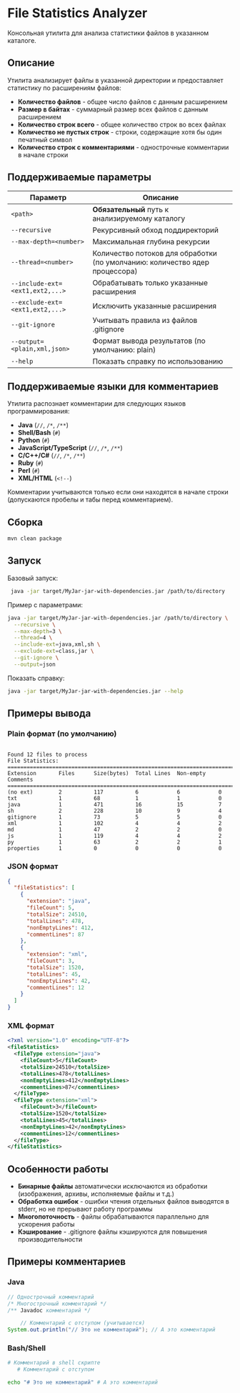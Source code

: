 # File Statistics Analyzer

Консольная утилита для анализа статистики файлов в указанном каталоге.

## Описание

Утилита анализирует файлы в указанной директории и предоставляет статистику по расширениям файлов:

- **Количество файлов** - общее число файлов с данным расширением
- **Размер в байтах** - суммарный размер всех файлов с данным расширением
- **Количество строк всего** - общее количество строк во всех файлах
- **Количество не пустых строк** - строки, содержащие хотя бы один печатный символ
- **Количество строк с комментариями** - однострочные комментарии в начале строки

## Поддерживаемые параметры

| Параметр | Описание |
|----------|----------|
| `<path>` | **Обязательный** путь к анализируемому каталогу |
| `--recursive` | Рекурсивный обход поддиректорий |
| `--max-depth=<number>` | Максимальная глубина рекурсии |
| `--thread=<number>` | Количество потоков для обработки (по умолчанию: количество ядер процессора) |
| `--include-ext=<ext1,ext2,...>` | Обрабатывать только указанные расширения |
| `--exclude-ext=<ext1,ext2,...>` | Исключить указанные расширения |
| `--git-ignore` | Учитывать правила из файлов .gitignore |
| `--output=<plain,xml,json>` | Формат вывода результатов (по умолчанию: plain) |
| `--help` | Показать справку по использованию |

## Поддерживаемые языки для комментариев

Утилита распознает комментарии для следующих языков программирования:

- **Java** (`//`, `/*`, `/**`)
- **Shell/Bash** (`#`)
- **Python** (`#`)
- **JavaScript/TypeScript** (`//`, `/*`, `/**`)
- **C/C++/C#** (`//`, `/*`, `/**`)
- **Ruby** (`#`)
- **Perl** (`#`)
- **XML/HTML** (`<!--`)

Комментарии учитываются только если они находятся в начале строки (допускаются пробелы и табы перед комментарием).

## Сборка

```bash
mvn clean package
```

## Запуск

Базовый запуск:
```bash
 java -jar target/MyJar-jar-with-dependencies.jar /path/to/directory
```

Пример с параметрами:
```bash
java -jar target/MyJar-jar-with-dependencies.jar /path/to/directory \
  --recursive \
  --max-depth=3 \
  --thread=4 \
  --include-ext=java,xml,sh \
  --exclude-ext=class,jar \
  --git-ignore \
  --output=json
```

Показать справку:
```bash
java -jar target/MyJar-jar-with-dependencies.jar --help
```

## Примеры вывода

### Plain формат (по умолчанию)
```
                        
Found 12 files to process
File Statistics:
===============================================================================
Extension       Files      Size(bytes)  Total Lines  Non-empty    Comments
===============================================================================
(no ext)        2          117          6            6            0
txt             1          68           1            1            0
java            1          471          16           15           7
sh              2          228          10           9            4
gitignore       1          73           5            5            0
xml             1          102          4            4            2
md              1          47           2            2            0
js              1          119          4            4            2
py              1          63           2            2            1
properties      1          0            0            0            0

```

### JSON формат
```json
{
  "fileStatistics": [
    {
      "extension": "java",
      "fileCount": 5,
      "totalSize": 24510,
      "totalLines": 478,
      "nonEmptyLines": 412,
      "commentLines": 87
    },
    {
      "extension": "xml",
      "fileCount": 3,
      "totalSize": 1520,
      "totalLines": 45,
      "nonEmptyLines": 42,
      "commentLines": 12
    }
  ]
}
```

### XML формат
```xml
<?xml version="1.0" encoding="UTF-8"?>
<fileStatistics>
  <fileType extension="java">
    <fileCount>5</fileCount>
    <totalSize>24510</totalSize>
    <totalLines>478</totalLines>
    <nonEmptyLines>412</nonEmptyLines>
    <commentLines>87</commentLines>
  </fileType>
  <fileType extension="xml">
    <fileCount>3</fileCount>
    <totalSize>1520</totalSize>
    <totalLines>45</totalLines>
    <nonEmptyLines>42</nonEmptyLines>
    <commentLines>12</commentLines>
  </fileType>
</fileStatistics>
```

## Особенности работы

- **Бинарные файлы** автоматически исключаются из обработки (изображения, архивы, исполняемые файлы и т.д.)
- **Обработка ошибок** - ошибки чтения отдельных файлов выводятся в stderr, но не прерывают работу программы
- **Многопоточность** - файлы обрабатываются параллельно для ускорения работы
- **Кэширование** - .gitignore файлы кэшируются для повышения производительности

## Примеры комментариев

### Java
```java
// Однострочный комментарий
/* Многострочный комментарий */
/** Javadoc комментарий */

    // Комментарий с отступом (учитывается)
System.out.println("// Это не комментарий"); // А это комментарий
```

### Bash/Shell
```bash
# Комментарий в shell скрипте
   # Комментарий с отступом

echo "# Это не комментарий" # А это комментарий
```

